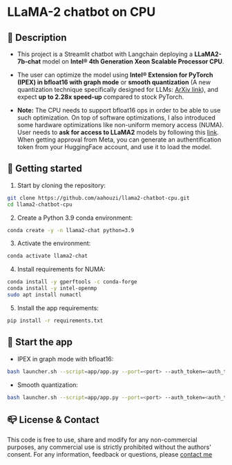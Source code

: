 # LLaMA-2 chatbot on CPU

## :monocle_face: Description
- This project is a Streamlit chatbot with Langchain deploying a **LLaMA2-7b-chat** model on **Intel® 4th Generation Xeon Scalable Processor CPU**.
- The user can optimize the model using  **Intel® Extension for PyTorch (IPEX) in bfloat16 with graph mode** or **smooth quantization** (A new quantization technique specifically designed for LLMs: [ArXiv link](https://arxiv.org/pdf/2211.10438.pdf)), and expect **up to 2.28x speed-up** compared to stock PyTorch.

- **Note:** The CPU needs to support bfloat16 ops in order to be able to use such optimization. On top of software optimizations, I also introduced some hardware optimizations like non-uniform memory access (NUMA). User needs to **ask for access to LLaMA2** models by following this [link](https://huggingface.co/meta-llama#:~:text=Welcome%20to%20the%20official%20Hugging,processed%20within%201%2D2%20days). When getting approval from Meta, you can generate an authentification token from your HuggingFace account, and use it to load the model.

## :scroll: Getting started

1. Start by cloning the repository:  
```bash
git clone https://github.com/aahouzi/llama2-chatbot-cpu.git
cd llama2-chatbot-cpu
```
2. Create a Python 3.9 conda environment:
```bash
conda create -y -n llama2-chat python=3.9
```
3. Activate the environment:  
```bash
conda activate llama2-chat
```
4. Install requirements for NUMA:  
```bash
conda install -y gperftools -c conda-forge
conda install -y intel-openmp
sudo apt install numactl
```
5. Install the app requirements:  
```bash
pip install -r requirements.txt
```

## :rocket: Start the app

- IPEX in graph mode with bfloat16:
```bash
bash launcher.sh --script=app/app.py --port=<port> --auth_token=<auth_token> --dtype=bfloat16 --ipex --jit
```

- Smooth quantization:
```bash
bash launcher.sh --script=app/app.py --port=<port> --auth_token=<auth_token> --sq
```

## :mailbox_closed: License & Contact
This code is free to use, share and modify for any non-commercial purposes, any commercial use is strictly prohibited without the authors' consent.
For any information, feedback or questions, please [contact me][anas-email]









[anas-email]: mailto:ahouzi2000@hotmail.fr


